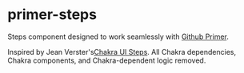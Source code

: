 <h1 style="font-weight: bold;">
  primer-steps
</h1>

<span>Steps component designed to work seamlessly with <a href="https://primer.style/" target="_blank">Github Primer</a>.</span>

<span>Inspired by Jean Verster's<a href="https://jeanverster.github.io/chakra-ui-steps-site/" target="_blank">Chakra UI Steps</a>. All Chakra dependencies, Chakra components, and Chakra-dependent logic removed.</span>

<br />
<br />
<!-- 
[![MIT License](https://badgen.net/github/license/theemattoliver/primer-steps "MIT License")](LICENSE.md)
[![npm - primer-steps](https://img.shields.io/npm/v/primer-steps "primer-steps npm")](https://www.npmjs.com/package/primer-steps)
[![bundle size - primer-steps](https://badgen.net/bundlephobia/min/primer-steps)](https://bundlephobia.com/result?p=primer-steps)
[![bundle size - primer-steps](https://badgen.net/bundlephobia/minzip/primer-steps)](https://bundlephobia.com/result?p=primer-steps)
[![Total Downloads - primer-steps](https://badgen.net/npm/dt/primer-steps?color=blue "primer-steps npm downloads")](https://www.npmjs.com/package/primer-steps)

![screenshot](https://media.giphy.com/media/ud039lZ0ITbpenJxXo/giphy.gif) -->

## Features

- Multiple orientations
- Render step content
- Custom icons
- Size variants

## Installation

Yarn:

```bash
yarn add primer-steps
```

NPM:

```bash
npm i primer-steps
```

## Usage

In order to get started, import the Primer React ThemeProvider:

```jsx
import { ThemeProvider } from "@primer/react";

const theme = extendTheme({
  components: {
    Steps,
  },
});

export const App = () => {
  return (
    <ThemeProvider>
      <YourApp />
    </ThemeProvider>
  );
};
```

### Basic Example

```jsx
import { Step, Steps, useSteps } from "primer-steps";

const content = (
  <Box sx={{ display: "flex" }} py={4}>
    <LoremIpsum p={1} />
  </Box>
);

const steps = [
  { label: "Step 1", content },
  { label: "Step 2", content },
  { label: "Step 3", content },
];

export const StepsExample = () => {
  const { nextStep, prevStep, setStep, reset, activeStep } = useSteps({
    initialStep: 0,
  });

  return (
    <Box display="flex" flexDirection="column" width="100%">
      <Steps activeStep={activeStep}>
        {steps.map(({ label, content }) => (
          <Step label={label} key={label}>
            {content}
          </Step>
        ))}
      </Steps>
      {activeStep === steps.length ? (
        <Box p={4}>
          <Button mx="auto" size="sm" onClick={reset}>
            Reset
          </Button>
        </Box>
      ) : (
        <Box width="100%" justify="flex-end">
          <Button
            isDisabled={activeStep === 0}
            mr={4}
            onClick={prevStep}
            size="small"
            variant="invisible"
          >
            Prev
          </Button>
          <Button size="sm" onClick={nextStep}>
            {activeStep === steps.length - 1 ? "Finish" : "Next"}
          </Button>
        </Box>
      )}
    </Box>
  );
};
```

## Props

> Note: Both the `Step` and `Steps` component extend the Primer `Box` component so they accept all the default styling props.

### `Steps`

| Prop                   | Type                 | Required | Description                                                                | Default    |
| ---------------------- | -------------------- | -------- | -------------------------------------------------------------------------- | ---------- |
| **`activeStep`**       | number               | yes      | Currently active step                                                      | 0          |
| **`colorScheme`**      | string               | no       | Sets the color accent of the Steps component show                          | green      |
| **`orientation`**      | string               | no       | Sets the orientation of the Steps component                                | horizontal |
| **`responsive`**       | boolean              | no       | Sets whether the component auto switches to vertical orientation on mobile | true       |
| **`checkIcon`**        | React.ComponentType  | no       | Allows you to provide a custom check icon                                  | undefined  |
| **`onClickStep`**      | () => void           | no       | If defined, allows you to click on the step icons                          | undefined  |
| **`labelOrientation`** | string               | no       | Switch between horizontal and vertical label orientation                   | undefined  |
| **`state`**            | 'loading' \| 'error' | no       | Let's you set the state to error or loading                                | undefined  |

### `Step`

| Prop                  | Type                 | Required | Description                                                                                       | Default   |
| --------------------- | -------------------- | -------- | ------------------------------------------------------------------------------------------------- | --------- |
| **`label`**           | string               | no       | Sets the title of the step                                                                        | ''        |
| **`description`**     | string               | no       | Provides extra info about the step                                                                | ''        |
| **`icon`**            | React.ComponentType  | no       | Custom icon to overwrite the default numerical indicator of the step                              | undefined |
| **`isCompletedStep`** | boolean              | no       | Individually control each step state, defaults to active step                                     | undefined |
| **`isKeepError`**     | boolean              | no       | Individually control if each step should keep showing the error state                             | undefined |
| **`checkIcon`**       | React.ComponentType  | no       | Allows you to provide a custom check icon that will override the one provided to Steps            | undefined |
| **`state`**           | 'loading' \| 'error' | no       | Let's you set the state in a specific Step, if defined it will override the one provided to Steps | undefined |
